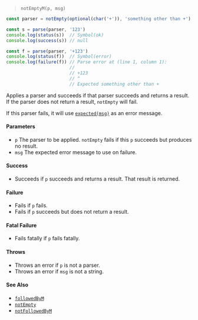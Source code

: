 <!--
 Copyright (c) 2020 Thomas J. Otterson
 
 This software is released under the MIT License.
 https://opensource.org/licenses/MIT
-->

> `notEmptyM(p, msg)`

```javascript
const parser = notEmpty(optional(char('+')), 'something other than +')

const s = parse(parser, '123')
console.log(status(s))  // Symbol(ok)
console.log(success(s)) // null

const f = parse(parser, '+123')
console.log(status(f))  // Symbol(error)
console.log(failure(f)) // Parse error at (line 1, column 1):
                        //
                        // +123
                        // ^
                        // Expected something other than +
```

Applies a parser and succeeds if that parser succeeds and returns a result. If the parser does not return a result, `notEmpty` will fail.

If this parser fails, it will use [`expected(msg)`](../tools/expected.md) as an error message.

#### Parameters

* `p` The parser to be applied. `notEmpty` fails if this `p` succeeds but produces no result.
* `msg` The expected error message to use on failure.

#### Success

* Succeeds if `p` succeeds and returns a result. That result is returned.

#### Failure

* Fails if `p` fails.
* Fails if `p` succeeds but does not return a result.

#### Fatal Failure

* Fails fatally if `p` fails fatally.

#### Throws

* Throws an error if `p` is not a parser.
* Throws an error if `msg` is not a string.

#### See Also

* [`followedByM`](followedbym.md)
* [`notEmpty`](notempty.md)
* [`notFollowedByM`](notfollowedbym.md)